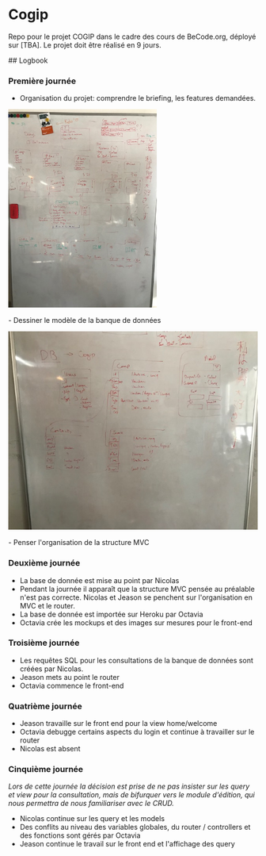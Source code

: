# Cogip
Repo pour le projet COGIP dans le cadre des cours de BeCode.org, déployé sur [TBA].
Le projet doit être réalisé en 9 jours.

</hr>
## Logbook

### Première journée

- Organisation du projet: comprendre le briefing, les features demandées. 
<p>
<img src="assets/images/tableau_structureapp.jpg" height="400">
</p>
- Dessiner le modèle de la banque de données
<p>
<img src="assets/images/tableau_db.jpg" height="400">
</p>
- Penser l'organisation de la structure MVC 

### Deuxième journée
- La base de donnée est mise au point par Nicolas
- Pendant la journée il apparaît que la structure MVC pensée au préalable n'est pas correcte. Nicolas et Jeason se penchent sur l'organisation en MVC et le router.
- La base de donnée est importée sur Heroku par Octavia
- Octavia crée les mockups et des images sur mesures pour le front-end

### Troisième journée
- Les requêtes SQL pour les consultations de la banque de données sont créées par Nicolas.
- Jeason mets au point le router
- Octavia commence le front-end

### Quatrième journée
- Jeason travaille sur le front end pour la view home/welcome
- Octavia debugge certains aspects du login et continue à travailler sur le router
- Nicolas est absent

### Cinquième journée
*Lors de cette journée la décision est prise de ne pas insister sur les query et view pour la consultation, mais de bifurquer vers le module d'édition, qui nous permettra de nous familiariser avec le CRUD.*

- Nicolas continue sur les query et les models
- Des conflits au niveau des variables globales, du router / controllers et des fonctions sont gérés par Octavia
- Jeason continue le travail sur le front end et l'affichage des query
